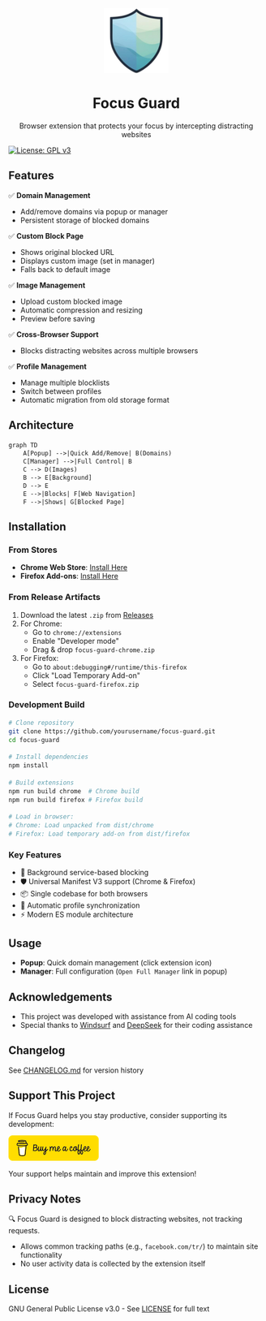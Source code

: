 <div align="center">
  <img src="assets/images/icons/icon128.png" width="128" alt="Focus Guard Logo">
  <h1>Focus Guard</h1>
  <p>Browser extension that protects your focus by intercepting distracting websites</p>
</div>

[![License: GPL v3](https://img.shields.io/badge/License-GPLv3-blue.svg)](https://www.gnu.org/licenses/gpl-3.0)

## Features

✅ **Domain Management**
- Add/remove domains via popup or manager
- Persistent storage of blocked domains

✅ **Custom Block Page**
- Shows original blocked URL
- Displays custom image (set in manager)
- Falls back to default image

✅ **Image Management**
- Upload custom blocked image
- Automatic compression and resizing
- Preview before saving

✅ **Cross-Browser Support**
- Blocks distracting websites across multiple browsers

✅ **Profile Management**
- Manage multiple blocklists
- Switch between profiles
- Automatic migration from old storage format

## Architecture

```mermaid
graph TD
    A[Popup] -->|Quick Add/Remove| B(Domains)
    C[Manager] -->|Full Control| B
    C --> D(Images)
    B --> E[Background]
    D --> E
    E -->|Blocks| F[Web Navigation]
    F -->|Shows| G[Blocked Page]
```

## Installation

### From Stores
- **Chrome Web Store**: [Install Here](https://chromewebstore.google.com/detail/ppioeifofhgpmcbdpehndajepecngmgp)
- **Firefox Add-ons**: [Install Here](https://addons.mozilla.org/en-US/firefox/addon/focus-guard-pro/)

### From Release Artifacts
1. Download the latest `.zip` from [Releases](https://github.com/engtomhat/focus-guard/releases)
2. For Chrome:
   - Go to `chrome://extensions`
   - Enable "Developer mode"
   - Drag & drop `focus-guard-chrome.zip`
3. For Firefox:
   - Go to `about:debugging#/runtime/this-firefox`
   - Click "Load Temporary Add-on"
   - Select `focus-guard-firefox.zip`

### Development Build
```bash
# Clone repository
git clone https://github.com/yourusername/focus-guard.git
cd focus-guard

# Install dependencies
npm install

# Build extensions
npm run build chrome  # Chrome build
npm run build firefox # Firefox build

# Load in browser:
# Chrome: Load unpacked from dist/chrome
# Firefox: Load temporary add-on from dist/firefox
```

### Key Features
- 🚀 Background service-based blocking
- 🛡️ Universal Manifest V3 support (Chrome & Firefox)
- 📦 Single codebase for both browsers
- 🔄 Automatic profile synchronization
- ⚡ Modern ES module architecture

## Usage

- **Popup**: Quick domain management (click extension icon)
- **Manager**: Full configuration (`Open Full Manager` link in popup)

## Acknowledgements
- This project was developed with assistance from AI coding tools
- Special thanks to [Windsurf](https://windsurf.dev) and [DeepSeek](https://deepseek.com) for their coding assistance

## Changelog
See [CHANGELOG.md](CHANGELOG.md) for version history

## Support This Project

If Focus Guard helps you stay productive, consider supporting its development:

[![Buy Me A Coffee](bmc-logo.png)](https://www.buymeacoffee.com/tomhat)

Your support helps maintain and improve this extension!

## Privacy Notes
🔍 Focus Guard is designed to block distracting websites, not tracking requests.  
- Allows common tracking paths (e.g., `facebook.com/tr/`) to maintain site functionality
- No user activity data is collected by the extension itself

## License
GNU General Public License v3.0 - See [LICENSE](LICENSE) for full text
